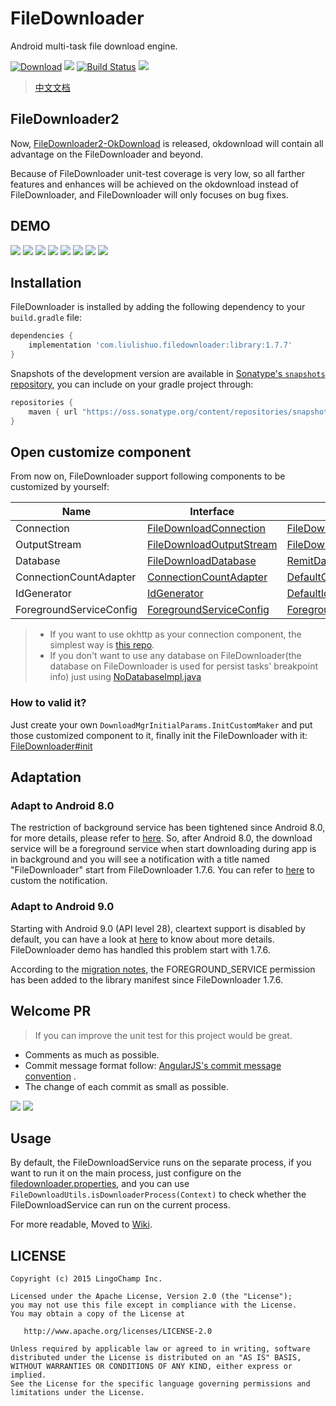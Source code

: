 # FileDownloader
Android multi-task file download engine.


[![Download][bintray_svg]][bintray_url]
![][file_downloader_svg]
[![Build Status][build_status_svg]][build_status_link]
[![][filedownloader_snapshot_svg]](https://oss.sonatype.org/content/repositories/snapshots/com/liulishuo/filedownloader/)

> [中文文档](https://github.com/lingochamp/FileDownloader/blob/master/README-zh.md)

## FileDownloader2

Now, [FileDownloader2-OkDownload](https://github.com/lingochamp/okdownload) is released, okdownload will contain all advantage on the FileDownloader and beyond.

Because of FileDownloader unit-test coverage is very low, so all farther features and enhances will be achieved on the okdownload instead of FileDownloader, and FileDownloader will only focuses on bug fixes.

## DEMO

![][single_demo_gif]
![][chunked_demo_gif]
![][serial_tasks_demo_gif]
![][parallel_tasks_demo_gif]
![][tasks_manager_demo_gif]
![][hybrid_test_demo_gif]
![][avoid_drop_frames_1_gif]
![][avoid_drop_frames_2_gif]

## Installation

FileDownloader is installed by adding the following dependency to your `build.gradle` file:

```groovy
dependencies {
    implementation 'com.liulishuo.filedownloader:library:1.7.7'
}
```

Snapshots of the development version are available in [Sonatype's `snapshots` repository](https://oss.sonatype.org/content/repositories/snapshots/), you can include on your gradle project through:

```groovy
repositories {
    maven { url "https://oss.sonatype.org/content/repositories/snapshots/" }
}
```

## Open customize component

From now on, FileDownloader support following components to be customized by yourself:

| Name | Interface | Default Impl
| --- | --- | ---
| Connection | [FileDownloadConnection][FileDownloadConnection-java-link] | [FileDownloadUrlConnection][FileDownloadUrlConnection-java-link]
| OutputStream | [FileDownloadOutputStream][FileDownloadOutputStream-java-link] | [FileDownloadRandomAccessFile][FileDownloadRandomAccessFile-java-link]
| Database | [FileDownloadDatabase][FileDownloadDatabase-java-link] | [RemitDatabase][RemitDatabase-java-link]
| ConnectionCountAdapter | [ConnectionCountAdapter][ConnectionCountAdapter-java-link] | [DefaultConnectionCountAdapter][DefaultConnectionCountAdapter-java-link]
| IdGenerator | [IdGenerator][IdGenerator-java-link] | [DefaultIdGenerator][DefaultIdGenerator-java-link]
| ForegroundServiceConfig | [ForegroundServiceConfig][ForegroundServiceConfig-java-link] | [ForegroundServiceConfig][ForegroundServiceConfig-java-link]

> - If you want to use okhttp as your connection component, the simplest way is [this repo](https://github.com/Jacksgong/filedownloader-okhttp3-connection).
> - If you don't want to use any database on FileDownloader(the database on FileDownloader is used for persist tasks' breakpoint info) just using [NoDatabaseImpl.java](https://github.com/lingochamp/FileDownloader/blob/master/library/src/main/java/com/liulishuo/filedownloader/services/NoDatabaseImpl.java)

### How to valid it?

Just create your own `DownloadMgrInitialParams.InitCustomMaker` and put those customized component to it, finally init the FileDownloader with it: [FileDownloader#init](https://github.com/lingochamp/FileDownloader/blob/master/library/src/main/java/com/liulishuo/filedownloader/FileDownloader.java#L62)

## Adaptation

### Adapt to Android 8.0

The restriction of background service has been tightened since Android 8.0, for more details, please refer to [here](https://developer.android.com/about/versions/oreo/background).
So, after Android 8.0, the download service will be a foreground service when start downloading during app is in background and you will see a notification with a title named "FileDownloader" start from FileDownloader 1.7.6.
You can refer to [here](https://github.com/lingochamp/FileDownloader/wiki/Compatibility-of-Android-O-Service) to custom the notification.

### Adapt to Android 9.0

Starting with Android 9.0 (API level 28), cleartext support is disabled by default, you can have a look at [here](https://stackoverflow.com/questions/45940861/android-8-cleartext-http-traffic-not-permitted) to know about more details.
FileDownloader demo has handled this problem start with 1.7.6.

According to the [migration notes](https://developer.android.com/about/versions/pie/android-9.0-migration#tya), the FOREGROUND_SERVICE permission has been added to the library manifest since FileDownloader 1.7.6.

## Welcome PR

> If you can improve the unit test for this project would be great.

- Comments as much as possible.
- Commit message format follow: [AngularJS's commit message convention](https://github.com/angular/angular.js/blob/master/CONTRIBUTING.md#-git-commit-guidelines) .
- The change of each commit as small as possible.

![][structure-img]
![][message-system-img]

## Usage

By default, the FileDownloadService runs on the separate process, if you want to run it on the main process, just configure on the [filedownloader.properties](https://github.com/lingochamp/FileDownloader/wiki/filedownloader.properties), and you can use `FileDownloadUtils.isDownloaderProcess(Context)` to check whether the FileDownloadService can run on the current process.

For more readable, Moved to [Wiki](https://github.com/lingochamp/FileDownloader/wiki).

## LICENSE

```
Copyright (c) 2015 LingoChamp Inc.

Licensed under the Apache License, Version 2.0 (the "License");
you may not use this file except in compliance with the License.
You may obtain a copy of the License at

   http://www.apache.org/licenses/LICENSE-2.0

Unless required by applicable law or agreed to in writing, software
distributed under the License is distributed on an "AS IS" BASIS,
WITHOUT WARRANTIES OR CONDITIONS OF ANY KIND, either express or implied.
See the License for the specific language governing permissions and
limitations under the License.
```

[license_2_svg]: https://img.shields.io/hexpm/l/plug.svg
[android_platform_svg]: https://img.shields.io/badge/Platform-Android-brightgreen.svg
[file_downloader_svg]: https://img.shields.io/badge/Android-FileDownloader-orange.svg
[structure-img]: https://github.com/lingochamp/FileDownloader/raw/master/art/structure.png
[message-system-img]: https://github.com/lingochamp/FileDownloader/raw/master/art/message-system.png
[hybrid_test_demo_gif]: https://github.com/lingochamp/FileDownloader/raw/master/art/hybrid_test_demo.gif
[parallel_tasks_demo_gif]: https://github.com/lingochamp/FileDownloader/raw/master/art/parallel_tasks_demo.gif
[serial_tasks_demo_gif]: https://github.com/lingochamp/FileDownloader/raw/master/art/serial_tasks_demo.gif
[tasks_manager_demo_gif]: https://github.com/lingochamp/FileDownloader/raw/master/art/tasks_manager_demo.gif
[avoid_drop_frames_1_gif]: https://github.com/lingochamp/FileDownloader/raw/master/art/avoid_drop_frames1.gif
[avoid_drop_frames_2_gif]: https://github.com/lingochamp/FileDownloader/raw/master/art/avoid_drop_frames2.gif
[single_demo_gif]: https://github.com/lingochamp/FileDownloader/raw/master/art/single_demo.gif
[chunked_demo_gif]: https://github.com/lingochamp/FileDownloader/raw/master/art/chunked_demo.gif
[bintray_svg]: https://api.bintray.com/packages/jacksgong/maven/FileDownloader/images/download.svg
[bintray_url]: https://bintray.com/jacksgong/maven/FileDownloader/_latestVersion
[file_download_listener_callback_flow_png]: https://github.com/lingochamp/FileDownloader/raw/master/art/filedownloadlistener_callback_flow.png
[build_status_svg]: https://travis-ci.org/lingochamp/FileDownloader.svg?branch=master
[filedownloader_snapshot_svg]: https://img.shields.io/badge/SnapShot-1.7.8-yellow.svg
[build_status_link]: https://travis-ci.org/lingochamp/FileDownloader
[FileDownloadConnection-java-link]: https://github.com/lingochamp/FileDownloader/blob/master/library/src/main/java/com/liulishuo/filedownloader/connection/FileDownloadConnection.java
[FileDownloadUrlConnection-java-link]: https://github.com/lingochamp/FileDownloader/blob/master/library/src/main/java/com/liulishuo/filedownloader/connection/FileDownloadUrlConnection.java
[FileDownloadDatabase-java-link]: https://github.com/lingochamp/FileDownloader/blob/master/library/src/main/java/com/liulishuo/filedownloader/database/RemitDatabase.java
[RemitDatabase-java-link]: https://github.com/lingochamp/FileDownloader/blob/master/library/src/main/java/com/liulishuo/filedownloader/database/RemitDatabase.java
[FileDownloadOutputStream-java-link]: https://github.com/lingochamp/FileDownloader/blob/master/library/src/main/java/com/liulishuo/filedownloader/stream/FileDownloadOutputStream.java
[FileDownloadRandomAccessFile-java-link]: https://github.com/lingochamp/FileDownloader/blob/master/library/src/main/java/com/liulishuo/filedownloader/stream/FileDownloadRandomAccessFile.java
[ConnectionCountAdapter-java-link]: https://github.com/lingochamp/FileDownloader/blob/master/library/src/main/java/com/liulishuo/filedownloader/util/FileDownloadHelper.java#L100
[DefaultConnectionCountAdapter-java-link]: https://github.com/lingochamp/FileDownloader/blob/master/library/src/main/java/com/liulishuo/filedownloader/connection/DefaultConnectionCountAdapter.java
[IdGenerator-java-link]: https://github.com/lingochamp/FileDownloader/blob/master/library/src/main/java/com/liulishuo/filedownloader/util/FileDownloadHelper.java#L55
[DefaultIdGenerator-java-link]: https://github.com/lingochamp/FileDownloader/blob/master/library/src/main/java/com/liulishuo/filedownloader/services/DefaultIdGenerator.java
[ForegroundServiceConfig-java-link]:https://github.com/lingochamp/FileDownloader/blob/master/library/src/main/java/com/liulishuo/filedownloader/services/ForegroundServiceConfig.java
